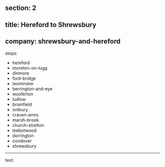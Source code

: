 section: 2
----
title: Hereford to Shrewsbury
----
company: shrewsbury-and-hereford
----
stops:
- hereford
- moreton-on-lugg
- dinmore
- ford-bridge
- leominster
- berrington-and-eye
- wooferton
- ludlow
- bromfield
- onibury
- craven-arms
- marsh-brook
- church-stretton
- leebotwood
- dorrington
- condover
- shrewsbury
----
text:
